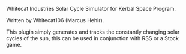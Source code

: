 Whitecat Industries Solar Cycle Simulator  for Kerbal Space Program. 
 
Written by Whitecat106 (Marcus Hehir).

This plugin simply generates and tracks the constantly changing solar cycles of the sun, this can be used in conjunction with RSS or a Stock game.
